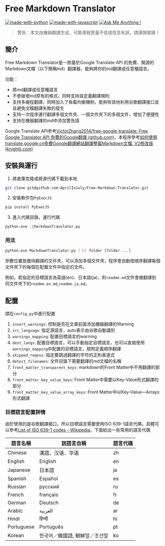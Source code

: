 # Free Markdown Translator

[![made-with-python](https://img.shields.io/badge/Made%20with-Python-1f425f.svg)](https://www.python.org/)
[![made-with-javascript](https://img.shields.io/badge/Made%20with-JavaScript-1f425f.svg)](https://www.javascript.com)
[![Ask Me Anything !](https://img.shields.io/badge/Ask%20me-anything-1abc9c.svg)](https://GitHub.com/Naereen/ama)

> 警告：本文由機器翻譯生成，可能導致質量不佳或信息有誤，請謹慎閱讀！

## 簡介

Free Markdown Translator是一款基於Google Translate API 的免費、開源的Markdown文檔（以下簡稱md）翻譯器，能夠將你的md翻譯成任意種語言。

功能：

- 將md翻譯成任意種語言
- 不會破壞md原有的格式，同時支持自定義翻譯規則
- 支持多線程翻譯，同時加入了負載均衡機制，能夠有效地利用谷歌翻譯接口並且避免文檔翻譯失敗的發生
- 支持一次程序運行翻譯多個文件夾、一個文件夾下的多個文件，增加了便捷性
- 支持在機器翻譯的md中添加警告語

Google Translate API參考[VictorZhang2014/free-google-translate: Free Google Translator API 免費的Google翻譯 (github.com)](https://github.com/VictorZhang2014/free-google-translate)，本程序參考[如何使用translate.google.cn免費Google翻譯網站翻譯整篇Markdown文檔, V2修改版 (knightli.com)](https://www.knightli.com/zh-tw/2022/04/24/免費-google-翻譯-整篇-markdown-文檔-修改版/)

## 安裝與運行

1. 將倉庫克隆或將源代碼下載到本地

```bash
git clone git@github.com:AprilInJuly/Free-Markdown-Translator.git
```

2. 安裝軟件包`PyExecJS`

```bash
pip install PyExecJS
```

3. 進入代碼目錄，運行代碼

```bash
python.exe .\MarkdownTranslator.py
```

### 用法

```bash
python.exe MarkdownTranslator.py [-h] folder [folder ...]
```

參數位置放置待翻譯的文件夾，可以添加多個文件夾，程序會自動按順序翻譯每個文件夾下的每個在配置文件中指定的文件。

例如，若指定的目標語言為英語(en)、日本語(ja)，則`readme.md`文件會被翻譯到同文件夾下的`readme.en.md`,`readme.ja.md`。

## 配置

請在`config.py`中進行配置

1. `insert_warnings`: 控制是否在文章前面添加機器翻譯的Warning
2. `src_language`: 指定源語言，auto表示由谷歌自動識別
3. `warnings_mapping`: 配置目標語言的warning
4. `dest_langs`: 配置目標語言，可以手動指定目標語言，也可以直接使用`warnings_mapping`中配置的目標語言，按照定義順序翻譯
5. `skipped_regexs`: 指定要跳過翻譯的字符的正則表達式
6. `detect_filenames`: 文件目錄下需要翻譯的md文檔的名稱
7. `front_matter_transparent_keys`: markdown的Front Matter中不用翻譯的部分
8. `front_matter_key_value_keys`: Front Matter中需要以Key-Value形式翻譯的部分
9. `front_matter_key_value_array_keys`: Front Matter中以Key-Value—Arrays形式翻譯

### 目標語言配置詳情

由於使用的是谷歌翻譯接口，所以目標語言需要使用ISO 639-1語言代碼，具體可以參考[List of ISO 639-1 codes - Wikipedia](https://en.wikipedia.org/wiki/List_of_ISO_639-1_codes)，下面給出一些常用的語言代碼

| 語言名稱       | 該語言自稱            | 語言代碼 |
|------------|------------------|------|
| Chinese    | 漢語、汉语、华语               | zh       |
| English    | English                        | en       |
| Japanese   | 日本語                         | ja       |
| Spanish    | Español                        | es       |
| Russian    | русский                        | ru       |
| French     | français                       | fr       |
| German     | Deutsch                        | de       |
| Arabic     | العربية                        | ar       |
| Hindi      | हिन्दी                          | hi       |
| Portuguese | Português                      | pt       |
| Korean     | 한국어／韓國語, 朝鮮말／조선말 | ko       |



